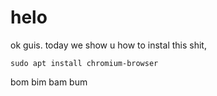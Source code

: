 # helo

ok guis. today we show u how to instal this shit,

```
sudo apt install chromium-browser
```

bom bim bam bum
